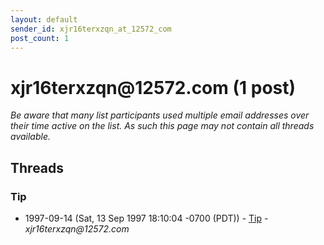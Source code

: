 ```yaml
---
layout: default
sender_id: xjr16terxzqn_at_12572_com
post_count: 1
---
```


# xjr16terxzqn<span>@</span>12572.com (1 post)

_Be aware that many list participants used multiple email addresses over their time active on the list. As such this page may not contain all threads available._

## Threads

### Tip
+ 1997-09-14 (Sat, 13 Sep 1997 18:10:04 -0700 (PDT)) - [Tip](/archive/1997/09/8ddffcaa5969fd827bf33e509212b2cc13a7a2547b280c0aac76b8d923bb74b8) - _xjr16terxzqn@12572.com_


